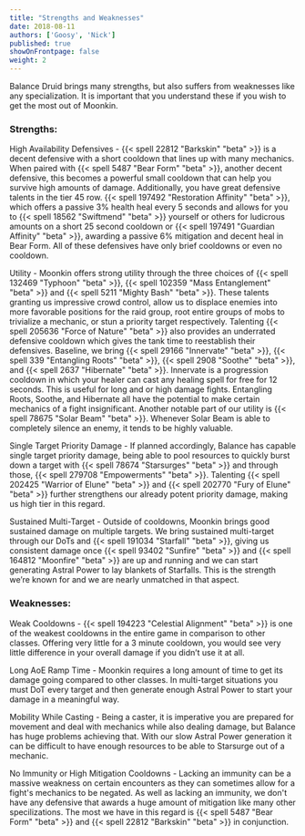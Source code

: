 ```yaml
---
title: "Strengths and Weaknesses"
date: 2018-08-11
authors: ['Goosy', 'Nick']
published: true
showOnFrontpage: false
weight: 2
---
```


Balance Druid brings many strengths, but also suffers from weaknesses like any specialization. It is important that you understand these if you wish to get the most out of Moonkin. 

### Strengths:

High Availability Defensives - {{< spell 22812 "Barkskin" "beta" >}} is a decent defensive with a short cooldown that lines up with many mechanics. When paired with {{< spell 5487 "Bear Form" "beta" >}}, another decent defensive, this becomes a powerful small cooldown that can help you survive high amounts of damage. Additionally, you have great defensive talents in the tier 45 row. {{< spell 197492 "Restoration Affinity" "beta" >}}, which offers a passive 3% health heal every 5 seconds and allows for you to {{< spell 18562 "Swiftmend" "beta" >}} yourself or others for ludicrous amounts on a short 25 second cooldown or {{< spell 197491 "Guardian Affinity" "beta" >}}, awarding a passive 6% mitigation and decent heal in Bear Form. All of these defensives have only brief cooldowns or even no cooldown.

Utility - Moonkin offers strong utility through the three choices of {{< spell 132469 "Typhoon" "beta" >}}, {{< spell 102359 "Mass Entanglement" "beta" >}} and {{< spell 5211 "Mighty Bash" "beta" >}}. These talents granting us impressive crowd control, allow us to displace enemies into more favorable positions for the raid group, root entire groups of mobs to trivialize a mechanic, or stun a priority target respectively. Talenting {{< spell 205636 "Force of Nature" "beta" >}} also provides an underrated defensive cooldown which gives the tank time to reestablish their defensives. Baseline, we bring {{< spell 29166 "Innervate" "beta" >}}, {{< spell 339 "Entangling Roots" "beta" >}}, {{< spell 2908 "Soothe" "beta" >}}, and {{< spell 2637 "Hibernate" "beta" >}}. Innervate is a progression cooldown in which your healer can cast any healing spell for free for 12 seconds. This is useful for long and or high damage fights. Entangling Roots, Soothe, and Hibernate all have the potential to make certain mechanics of a fight insignificant. Another notable part of our utility is {{< spell 78675 "Solar Beam" "beta" >}}. Whenever Solar Beam is able to completely silence an enemy, it tends to be highly valuable.

Single Target Priority Damage - If planned accordingly, Balance has capable single target priority damage, being able to pool resources to quickly burst down a target with {{< spell 78674 "Starsurges" "beta" >}} and through those, {{< spell 279708 "Empowerments" "beta" >}}. Talenting {{< spell 202425 "Warrior of Elune" "beta" >}} and {{< spell 202770 "Fury of Elune" "beta" >}} further strengthens our already potent priority damage, making us high tier in this regard.

Sustained Multi-Target - Outside of cooldowns, Moonkin brings good sustained damage on multiple targets. We bring sustained multi-target through our DoTs and {{< spell 191034 "Starfall" "beta" >}}, giving us consistent damage once {{< spell 93402 "Sunfire" "beta" >}} and {{< spell 164812 "Moonfire" "beta" >}} are up and running and we can start generating Astral Power to lay blankets of Starfalls. This is the strength we’re known for and we are nearly unmatched in that aspect.

### Weaknesses:

Weak Cooldowns - {{< spell 194223 "Celestial Alignment" "beta" >}} is one of the weakest cooldowns in the entire game in comparison to other classes. Offering very little for a 3 minute cooldown, you would see very little difference in your overall damage if you didn’t use it at all.

Long AoE Ramp Time - Moonkin requires a long amount of time to get its damage going compared to other classes. In multi-target situations you must DoT every target and then generate enough Astral Power to start your damage in a meaningful way.

Mobility While Casting - Being a caster, it is imperative you are prepared for movement and deal with mechanics while also dealing damage, but Balance has huge problems achieving that. With our slow Astral Power generation it can be difficult to have enough resources to be able to Starsurge out of a mechanic.

No Immunity or High Mitigation Cooldowns - Lacking an immunity can be a massive weakness on certain encounters as they can sometimes allow for a fight's mechanics to be negated. As well as lacking an immunity, we don't have any defensive that awards a huge amount of mitigation like many other specilizations. The most we have in this regard is {{< spell 5487 "Bear Form" "beta" >}} and {{< spell 22812 "Barkskin" "beta" >}} in conjunction.
